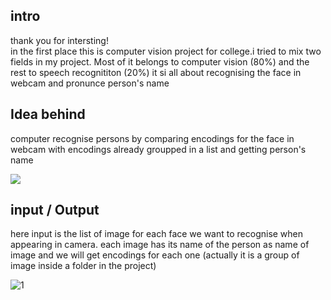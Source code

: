 ## intro
thank you for intersting! </br>
in the first place this is computer vision project for college.i tried to mix two fields in my project.
Most of it belongs to computer vision (80%) and the rest to speech recognititon (20%)
it si all about recognising the face  in webcam and pronunce person's name

## Idea behind
computer recognise persons by comparing encodings for the face in webcam with encodings already groupped in a list and getting person's name

![](https://editor.analyticsvidhya.com/uploads/88060Learn-Facial-Recognition-scaled.jpg)

## input / Output
here input is the list of image for each face we want to recognise when appearing in camera. each image has its name of the person as name of image
and we will get encodings for each one (actually it is a group of image inside a folder in the project)


![1](https://user-images.githubusercontent.com/91970695/177865648-10edde2a-f086-4e02-bfd7-c42b670d37bd.png)
